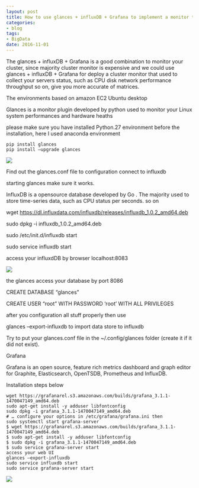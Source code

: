 ```yaml
---
layout: post
title: How to use glances + influxDB + Grafana to implement a monitor to your cluster
categories:
- blog
tags:
- BigData
date: 2016-11-01	
---
```


The glances + influxDB + Grafana is a good combination to monitor your cluster, since majority cluster monitor is expensive and we could use glances + influxDB + Grafana for deploy a cluster monitor that used to collect your servers status, such as CPU disk network performance throughput so on, give you more accurate of matrices.

The environments based on amazon EC2 Ubuntu desktop

Glances is a monitor plugin developed by python used to monitor your Linux system performances and hardware heaths

please make sure you have installed Python.27 environment before the installation, here I used anaconda environment

```
pip install glances
pip install –upgrade glances
```

![](https://feng.io//static/glances/01.png)

Find out the glances.conf file to configuration connect to influxdb

starting glances make sure it works.

InfluxDB is a opensource database developed by Go . The majority used to store time-series data, such as CPU status per seconds. so on

wget <https://dl.influxdata.com/influxdb/releases/influxdb_1.0.2_amd64.deb>

sudo dpkg -i influxdb_1.0.2_amd64.deb

sudo /etc/init.d/influxdb start

sudo service influxdb start

access your influxdDB by browser localhost:8083

![](https://feng.io//static/glances/02.png)

the glances access your database by port 8086

CREATE DATABASE “glances”

CREATE USER “root” WITH PASSWORD ‘root’ WITH ALL PRIVILEGES

after you configuration all stuff properly then use

glances –export-influxdb  to import data store to influxdb

Try to put your glances.conf file in the ~/.config/glances folder (create it if it did not exist).

Grafana

Grafana is an open source, feature rich metrics dashboard and graph editor for Graphite, Elasticsearch, OpenTSDB, Prometheus and InfluxDB.

Installation steps below

```
wget https://grafanarel.s3.amazonaws.com/builds/grafana_3.1.1-1470047149_amd64.deb
sudo apt-get install -y adduser libfontconfig
sudo dpkg -i grafana_3.1.1-1470047149_amd64.deb
# … configure your options in /etc/grafana/grafana.ini then
sudo systemctl start grafana-server
$ wget https://grafanarel.s3.amazonaws.com/builds/grafana_3.1.1-1470047149_amd64.deb
$ sudo apt-get install -y adduser libfontconfig
$ sudo dpkg -i grafana_3.1.1-1470047149_amd64.deb
$ sudo service grafana-server start
access your web UI
glances –export-influxdb
sudo service influxdb start
sudo service grafana-server start
```

![](https://feng.io//static/glances/03.png)
